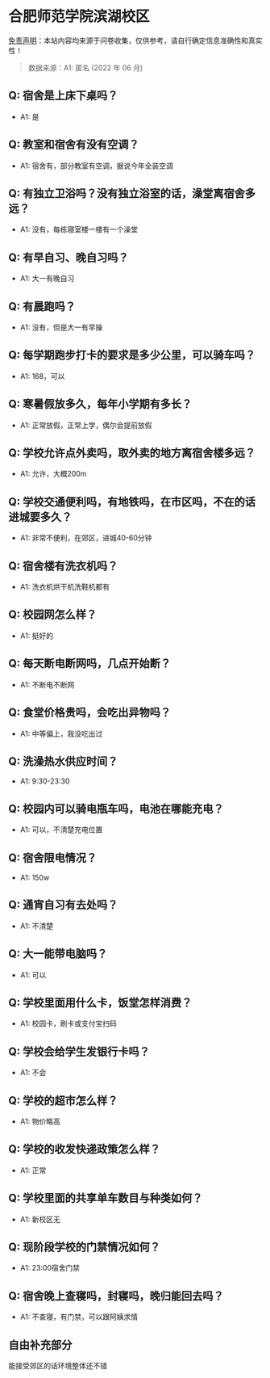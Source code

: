 # 合肥师范学院滨湖校区

[免责声明](https://colleges.chat/#_3)：本站内容均来源于问卷收集，仅供参考，请自行确定信息准确性和真实性！

> 数据来源：A1: 匿名 (2022 年 06 月)

## Q: 宿舍是上床下桌吗？

- A1: 是

## Q: 教室和宿舍有没有空调？

- A1: 宿舍有，部分教室有空调，据说今年全装空调

## Q: 有独立卫浴吗？没有独立浴室的话，澡堂离宿舍多远？

- A1: 没有，每栋寝室楼一楼有一个澡堂

## Q: 有早自习、晚自习吗？

- A1: 大一有晚自习

## Q: 有晨跑吗？

- A1: 没有，但是大一有早操

## Q: 每学期跑步打卡的要求是多少公里，可以骑车吗？

- A1: 168，可以

## Q: 寒暑假放多久，每年小学期有多长？

- A1: 正常放假，正常上学，偶尔会提前放假

## Q: 学校允许点外卖吗，取外卖的地方离宿舍楼多远？

- A1: 允许，大概200m

## Q: 学校交通便利吗，有地铁吗，在市区吗，不在的话进城要多久？

- A1: 非常不便利，在郊区，进城40-60分钟

## Q: 宿舍楼有洗衣机吗？

- A1: 洗衣机烘干机洗鞋机都有

## Q: 校园网怎么样？

- A1: 挺好的

## Q: 每天断电断网吗，几点开始断？

- A1: 不断电不断网

## Q: 食堂价格贵吗，会吃出异物吗？

- A1: 中等偏上，我没吃出过

## Q: 洗澡热水供应时间？

- A1: 9:30-23:30

## Q: 校园内可以骑电瓶车吗，电池在哪能充电？

- A1: 可以，不清楚充电位置

## Q: 宿舍限电情况？

- A1: 150w

## Q: 通宵自习有去处吗？

- A1: 不清楚

## Q: 大一能带电脑吗？

- A1: 可以

## Q: 学校里面用什么卡，饭堂怎样消费？

- A1: 校园卡，刷卡或支付宝扫码

## Q: 学校会给学生发银行卡吗？

- A1: 不会

## Q: 学校的超市怎么样？

- A1: 物价略高

## Q: 学校的收发快递政策怎么样？

- A1: 正常

## Q: 学校里面的共享单车数目与种类如何？

- A1: 新校区无

## Q: 现阶段学校的门禁情况如何？

- A1: 23:00宿舍门禁

## Q: 宿舍晚上查寝吗，封寝吗，晚归能回去吗？

- A1: 不查寝，有门禁，可以跟阿姨求情

## 自由补充部分

能接受郊区的话环境整体还不错